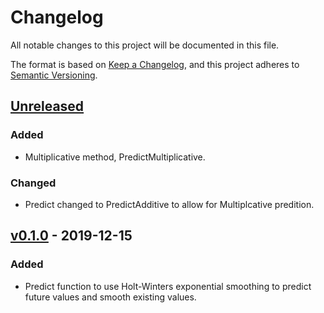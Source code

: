 # Changelog
All notable changes to this project will be documented in this file.

The format is based on [Keep a Changelog](https://keepachangelog.com/en/1.0.0/),
and this project adheres to [Semantic Versioning](https://semver.org/spec/v2.0.0.html).

## [Unreleased]
### Added
- Multiplicative method, PredictMultiplicative.
### Changed
- Predict changed to PredictAdditive to allow for Multiplcative predition.

## [v0.1.0] - 2019-12-15
### Added
- Predict function to use Holt-Winters exponential smoothing to predict future values and smooth existing values.

[Unreleased]: https://github.com/jthomperoo/holtwinters/compare/v0.1.0...HEAD
[v0.1.0]: https://github.com/jthomperoo/holtwinters/releases/tag/v0.1.0